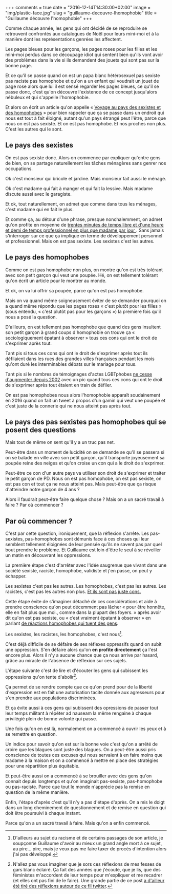 +++
comments = true
date = "2016-12-14T14:30:00+02:00"
image = "img/plastic-face.jpg"
slug = "guillaume-decouvre-lhomophobie"
title = "Guillaume découvre l'homophobie"
+++

Comme chaque année, les gens qui ont décidé de se reproduire se retrouvent confrontés aux catalogues de Noël pour leurs mini-moi et à la manière dont les représentations genrées les affectent.

Les pages bleues pour les garçons, les pages roses pour les filles et les mini-moi perdus dans ce découpage idiot qui sentent bien qu'ils vont avoir des problèmes dans la vie si ils demandent des jouets qui sont pas sur la bonne page.

Et ce qu'il se passe quand on est un papa blanc hétérosexuel pas sexiste pas raciste pas homophobe et qu'on a un enfant qui voudrait un jouet de page rose alors que lui il est sensé regarder les pages bleues, ce qu'il se passe donc, c'est qu'on découvre l'existence de ce concept jusqu'alors nébuleux et qui s'appelle l'homophobie.

Et alors on écrit un article qu'on appelle « [Voyage au pays des sexistes et des homophobes][1] » pour bien rappeler que ça se passe dans un endroit qui nous est tout à fait éloigné, autant qu'un pays étrangé peut l'être, parce que nous on est pas sexiste. Et on est pas homophobe. Et nos proches non plus. C'est les autres qui le sont.

[1]: https://medium.com/@gchampeau/voyage-au-pays-des-sexistes-et-homophobes-3706575ea544

## Le pays des sexistes

On est pas sexiste donc. Alors on commence par expliquer qu'entre gens de bien, on se partage naturellement les tâches ménagères sans genrer nos occupations.

Ok c'est monsieur qui bricole et jardine. Mais monsieur fait aussi le ménage.

Ok c'est madame qui fait à manger et qui fait la lessive. Mais madame discute aussi avec le garagiste.

Et ok, tout naturellement, on admet que comme dans tous les ménages, c'est madame qui en fait le plus.

Et comme ça, au détour d'une phrase, presque nonchalemment, on admet qu'on profite en moyenne de [trentes minutes de temps libre et d'une heure et demi de temps professionnel en plus que madame par jour ][2]. Sans jamais s'interroger sur ce que ça implique en terme de développement personnel et professionnel. Mais on est pas sexiste. Les sexistes c'est les autres.

[2]: http://www.inegalites.fr/spip.php?article245

## Le pays des homophobes

Comme on est pas homophobe non plus, on montre qu'on est très tolérant avec son petit garçon qui veut une poupée. Hé, on est tellement tolérant qu'on écrit un article pour le montrer au monde.

Et ok, on va lui offrir sa poupée, parce qu'on est pas homophobe.

Mais on va quand même soigneusement éviter de se demander pourquoi on a quand même répondu que les pages roses « c'est plutôt pour les filles » (sous entendu, « c'est plutôt pas pour les garçons ») la première fois qu'il nous a posé la question.

D'ailleurs, on est tellement pas homophobe que quand des gens insultent son petit garçon à grand coups d'homophobie on trouve ça « sociologiquement épatant à observer » tous ces cons qui ont le droit de s'exprimer après tout.

Tant pis si tous ces cons qui ont le droit de s'exprimer après tout ils  défilaient dans les rues des grandes villes françaises pendant les mois qu'ont duré les interminables débats sur le mariage pour tous.

Tant pis si le nombres de témoignages d'actes LGBTphobes [ne cesse d'augmenter depuis 2002][3] avec un pic quand tous ces cons qui ont le droit de s'exprimer après tout étaient en train de défiler.

[3]: https://www.sos-homophobie.org/rapport-annuel-2015

On est pas homophobes nous alors l'homophobie apparaît soudainement en 2016 quand on fait un tweet à propos d'un gamin qui veut une poupée et c'est juste de la connerie qui ne nous atteint pas après tout.

## Le pays des pas sexistes pas homophobes qui se posent des questions

Mais tout de même on sent qu'il y a un truc pas net.

Peut-être dans un moment de lucidité on se demande se qu'il se passera si on se balade en ville avec son petit garçon, qu'il transporte joyeusement sa poupée reine des neiges et qu'on croise un con qui a le droit de s'exprimer.

Peut-être ce con d'un autre pays va utiliser son droit de s'exprimer et traiter le petit garçon de PD. Nous on est pas homophobe, on est pas sexiste, on est pas con et tout ça ne nous atteint pas. Mais peut-être que ça risque d'atteindre notre garçon de 4 ans ?

Alors il faudrait peut-être faire quelque chose ? Mais on a un sacré travail à faire ? Par où commencer ?

## Par où commencer ?

C'est par cette question, ironiquement, que la réflexion s'arrête. Les pas-sexistes, pas-homophobes sont démunis face à ces choses qui leur semblent tellement éloignées de leur pensée qu'ils ne savent pas par quel bout prendre le problème. Et Guillaume est loin d'être le seul à se réveiller un matin en découvrant les oppressions.

La première étape c'est d'arrêter avec l'idée saugrenue que vivant dans une société sexiste, raciste, homophobe, validiste et j'en passe, on peut y échapper.

Les sexistes c'est pas les autres. Les homophobes, c'est pas les autres. Les racistes, c'est pas les autres non plus. [Et ils sont pas juste cons.][4]

[4]: https://medium.com/@mcpaccard/le-problème-ici-cest-que-c-est-trop-simple-de-grouper-ces-gens-dans-les-cons-66634585ab4

Cette étape évite de s'imaginer détaché de ces considérations et aide à prendre conscience qu'on peut décemment pas lâcher « pour être honnête, elle en fait plus que moi., comme dans la plupart des foyers. » après avoir dit qu'on est pas sexiste, ou « c’est vraiment épatant à observer » en parlant [de réactions homophobes qui tuent des gens][5].

[5]: https://www.sos-homophobie.org/article/le-suicide-une-consequence-averee-de-l%E2%80%99homophobie-et-de-la-transphobie

Les sexistes, les racistes, les homophobes, c'est nous[^1].

C'est déjà difficile de se défaire de ses réflexes oppressifs quand on subit une oppression. S'en défaire alors qu'on **en profite directement** ça l'est encore plus. Alors il n'y a aucune chance que ça nous arrive par hasard, grâce au miracle de l'absence de réflexion sur ces sujets.

L'étape suivante c'est de lire et d'écouter les gens qui subissent les oppressions qu'on tente d'abolir[^2].

Ça permet de se rendre compte que ce qu'on prend pour de la liberté d'expression est en fait une autorisation tacite donnée aux agresseurs pour s'en prendre aux populations discriminées.

Et ça évite aussi à ces gens qui subissent des opressions de passer tout leur temps militant à répéter ad nauseam la même rengaine à chaque privilégié plein de bonne volonté qui passe.

Une fois qu'on en est là, normalement on a commencé à ouvrir les yeux et à se remettre en question.

Un indice pour savoir qu'on est sur la bonne voie c'est qu'on a arrêté de croire que les blagues sont juste des blagues. On a peut-être aussi pris conscience de toutes ces excuses qui nous servaient à en faire moins que madame à la maison et on a commencé à mettre en place des stratégies pour une répartition plus équitable.

Et peut-être aussi on a commencé à se brouiller avec des gens qu'on connait depuis longtemps et qu'on imaginait pas-sexiste, pas-homophobe ou pas-raciste. Parce que tout le monde n'apprécie pas la remise en question de la même manière.

Enfin, l'étape d'après c'est qu'il n'y a pas d'étape d'après. On a mis le doigt dans un long cheminement de questionnement et de remise en question qui doit être poursuivi à chaque instant.

Parce qu'on a un sacré travail à faire. Mais qu'on a enfin commencé.

[^1]: D'ailleurs au sujet du racisme et de certains passages de son article, je soupçonne Guillaume d'avoir au mieux un grand angle mort à ce sujet, au pire… pire, mais je veux pas me faire taxer de procès d'intention alors j'ai pas développé.

[^2]: N'allez pas vous imaginer que je sors ces réflexions de mes fesses de gars blanc éclairé. Ça fait des années que j'écoute, que je lis, que des féministes m'accordent de leur temps pour m'expliquer et me recadrer (et elles ont pas fini de le faire). Une grande partie de ce post [a d'ailleur été tiré des réflexions autour de ce fil twitter](https://twitter.com/valerieCG/status/809001185910882304).
